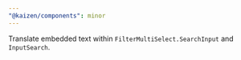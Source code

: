 ```yaml
---
"@kaizen/components": minor
---
```


Translate embedded text within `FilterMultiSelect.SearchInput` and `InputSearch`.
